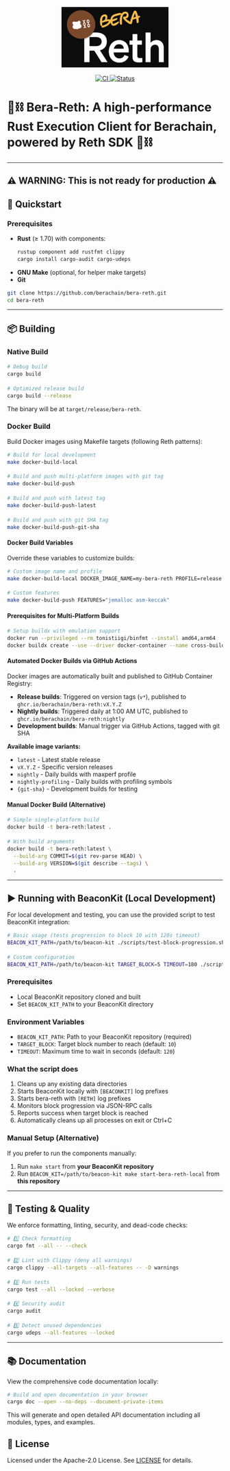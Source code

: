 <div align="center">

<img src="assets/bera-reth.png" alt="Logo" width="250"/>

<p>
  <a href="https://github.com/berachain/bera-reth/actions/workflows/ci.yml">
    <img src="https://github.com/berachain/bera-reth/actions/workflows/ci.yml/badge.svg" alt="CI"/>
  </a>
  <a href="https://github.com/berachain/bera-reth">
    <img src="https://img.shields.io/badge/status-in%20development-yellow.svg" alt="Status"/>
  </a>
</p>

</div>

# 🐻⛓️ Bera-Reth: A high-performance Rust Execution Client for Berachain, powered by Reth SDK 🐻⛓️

---

## ⚠️ WARNING: This is not ready for production ⚠️

## 🚀 Quickstart

### Prerequisites

- **Rust** (≥ 1.70) with components:
  ```bash
  rustup component add rustfmt clippy
  cargo install cargo-audit cargo-udeps
  ```
- **GNU Make** (optional, for helper make targets)
- **Git**

```bash
git clone https://github.com/berachain/bera-reth.git
cd bera-reth
```

---

## 📦 Building

### Native Build

```bash
# Debug build
cargo build

# Optimized release build
cargo build --release
```

The binary will be at `target/release/bera-reth`.

### Docker Build

Build Docker images using Makefile targets (following Reth patterns):

```bash
# Build for local development
make docker-build-local

# Build and push multi-platform images with git tag
make docker-build-push

# Build and push with latest tag
make docker-build-push-latest

# Build and push with git SHA tag
make docker-build-push-git-sha
```

#### Docker Build Variables

Override these variables to customize builds:

```bash
# Custom image name and profile
make docker-build-local DOCKER_IMAGE_NAME=my-bera-reth PROFILE=release

# Custom features
make docker-build-push FEATURES="jemalloc asm-keccak"
```

#### Prerequisites for Multi-Platform Builds

```bash
# Setup buildx with emulation support
docker run --privileged --rm tonistiigi/binfmt --install amd64,arm64
docker buildx create --use --driver docker-container --name cross-builder
```

#### Automated Docker Builds via GitHub Actions

Docker images are automatically built and published to GitHub Container Registry:

- **Release builds**: Triggered on version tags (`v*`), published to `ghcr.io/berachain/bera-reth:vX.Y.Z`
- **Nightly builds**: Triggered daily at 1:00 AM UTC, published to `ghcr.io/berachain/bera-reth:nightly` 
- **Development builds**: Manual trigger via GitHub Actions, tagged with git SHA

**Available image variants:**
- `latest` - Latest stable release
- `vX.Y.Z` - Specific version releases  
- `nightly` - Daily builds with maxperf profile
- `nightly-profiling` - Daily builds with profiling symbols
- `{git-sha}` - Development builds for testing

#### Manual Docker Build (Alternative)

```bash
# Simple single-platform build
docker build -t bera-reth:latest .

# With build arguments
docker build -t bera-reth:latest \
  --build-arg COMMIT=$(git rev-parse HEAD) \
  --build-arg VERSION=$(git describe --tags) \
  .
```

---

## ▶️ Running with BeaconKit (Local Development)

For local development and testing, you can use the provided script to test BeaconKit integration:

```bash
# Basic usage (tests progression to block 10 with 120s timeout)
BEACON_KIT_PATH=/path/to/beacon-kit ./scripts/test-block-progression.sh

# Custom configuration
BEACON_KIT_PATH=/path/to/beacon-kit TARGET_BLOCK=5 TIMEOUT=180 ./scripts/test-block-progression.sh
```

### Prerequisites

- Local BeaconKit repository cloned and built
- Set `BEACON_KIT_PATH` to your BeaconKit directory

### Environment Variables

- `BEACON_KIT_PATH`: Path to your BeaconKit repository (required)
- `TARGET_BLOCK`: Target block number to reach (default: `10`)
- `TIMEOUT`: Maximum time to wait in seconds (default: `120`)

### What the script does

1. Cleans up any existing data directories
2. Starts BeaconKit locally with `[BEACONKIT]` log prefixes
3. Starts bera-reth with `[RETH]` log prefixes
4. Monitors block progression via JSON-RPC calls
5. Reports success when target block is reached
6. Automatically cleans up all processes on exit or Ctrl+C

### Manual Setup (Alternative)

If you prefer to run the components manually:

1. Run `make start` from **your BeaconKit repository**
2. Run `BEACON_KIT=/path/to/beacon-kit make start-bera-reth-local` from **this repository**

---

## 🔧 Testing & Quality

We enforce formatting, linting, security, and dead-code checks:

```bash
# 1️⃣ Check formatting
cargo fmt --all -- --check

# 2️⃣ Lint with Clippy (deny all warnings)
cargo clippy --all-targets --all-features -- -D warnings

# 3️⃣ Run tests
cargo test --all --locked --verbose

# 4️⃣ Security audit
cargo audit

# 5️⃣ Detect unused dependencies
cargo udeps --all-features --locked
```

---

## 📚 Documentation

View the comprehensive code documentation locally:

```bash
# Build and open documentation in your browser
cargo doc --open --no-deps --document-private-items
```

This will generate and open detailed API documentation including all modules, types, and examples.

## 📜 License

Licensed under the Apache-2.0 License. See [LICENSE](LICENSE) for details.
